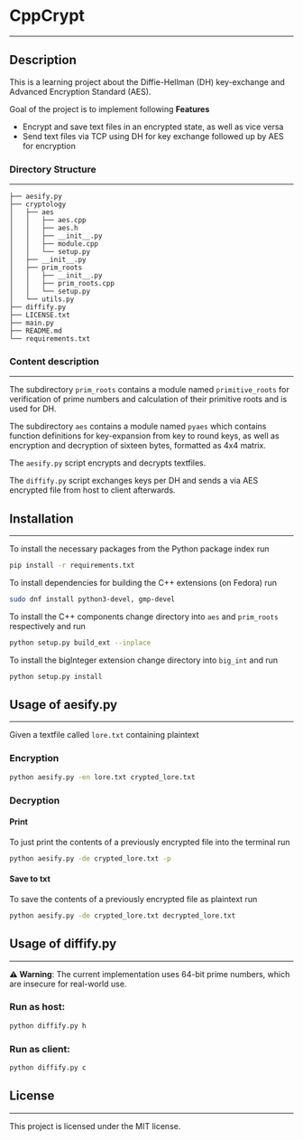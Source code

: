 # CppCrypt

---

## Description

This is a learning project about the Diffie-Hellman (DH) key-exchange and Advanced Encryption Standard (AES).

Goal of the project is to implement following **Features**
- Encrypt and save text files in an encrypted state, as well as vice versa
- Send text files via TCP using DH for key exchange followed up by AES for encryption

### Directory Structure

---

```plaintext
├── aesify.py
├── cryptology
│   ├── aes
│   │   ├── aes.cpp
│   │   ├── aes.h
│   │   ├── __init__.py
│   │   ├── module.cpp
│   │   └── setup.py
│   ├── __init__.py
│   ├── prim_roots
│   │   ├── __init__.py
│   │   ├── prim_roots.cpp
│   │   └── setup.py
│   └── utils.py
├── diffify.py
├── LICENSE.txt
├── main.py
├── README.md
└── requirements.txt
```

### Content description

---

The subdirectory `prim_roots` contains a module named `primitive_roots` for verification of prime numbers and calculation of their primitive roots and is used for DH.

The subdirectory `aes` contains a module named `pyaes` which contains function definitions for key-expansion from key to round keys, as well as encryption and decryption of sixteen bytes, formatted as 4x4 matrix.

The `aesify.py` script encrypts and decrypts textfiles.

The `diffify.py` script exchanges keys per DH and sends a via AES encrypted file from host to client afterwards.

## Installation

--- 

To install the necessary packages from the Python package index run

```bash
pip install -r requirements.txt
```

To install dependencies for building the C++ extensions (on Fedora) run

```bash 
sudo dnf install python3-devel, gmp-devel
```

To install the C++ components change directory into `aes` and `prim_roots` respectively and run

```bash
python setup.py build_ext --inplace
```

To install the bigInteger extension change directory into `big_int` and run

```bash
python setup.py install
```

## Usage of aesify.py

---

Given a textfile called `lore.txt` containing plaintext

### Encryption

```bash
python aesify.py -en lore.txt crypted_lore.txt 
```

### Decryption

#### Print

To just print the contents of a previously encrypted file into the terminal run

```bash
python aesify.py -de crypted_lore.txt -p
```

#### Save to txt

To save the contents of a previously encrypted file as plaintext run

```bash
python aesify.py -de crypted_lore.txt decrypted_lore.txt
```

## Usage of diffify.py

---

**⚠ Warning**: The current implementation uses 64-bit prime numbers, which are insecure for real-world use.

### Run as host:

```bash
python diffify.py h
```

### Run as client:

```bash
python diffify.py c
```

## License 

---

This project is licensed under the MIT license.
